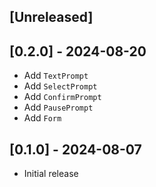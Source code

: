 ## [Unreleased]

## [0.2.0] - 2024-08-20

- Add `TextPrompt`
- Add `SelectPrompt`
- Add `ConfirmPrompt`
- Add `PausePrompt`
- Add `Form`

## [0.1.0] - 2024-08-07

- Initial release
